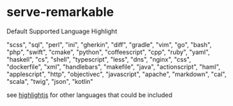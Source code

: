 # serve-remarkable


Default Supported Language Highlight

"scss", "sql", "perl", "ini", "gherkin", "diff", "gradle", "vim", "go", "bash", "php", "swift", "cmake", "python", "coffeescript", "cpp", "ruby", "yaml", "haskell", "cs", "shell", "typescript", "less", "dns", "nginx", "css", "dockerfile", "xml", "handlebars", "makefile", "java", "actionscript", "haml", "applescript", "http", "objectivec", "javascript", "apache", "markdown", "cal", "scala", "twig", "json", "kotlin"

see [highlightjs](https://highlightjs.org/download/) for other languages that could be included